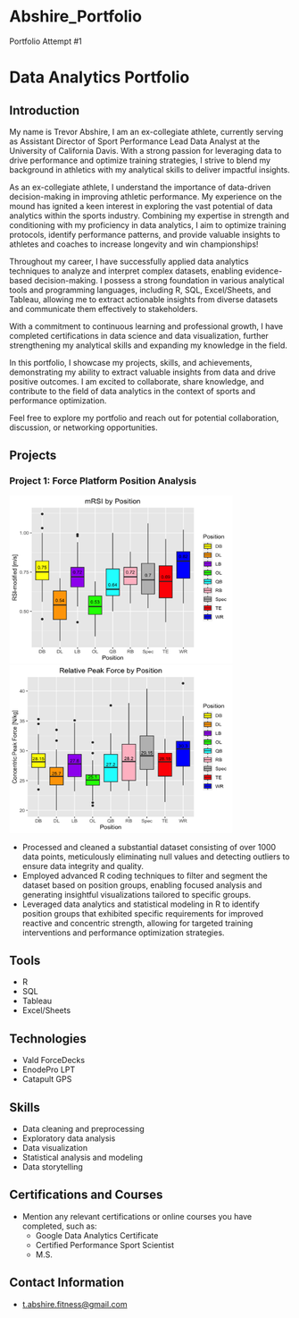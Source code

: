 # Abshire_Portfolio
Portfolio Attempt #1

# Data Analytics Portfolio

## Introduction

My name is Trevor Abshire, I am an ex-collegiate athlete, currently serving as Assistant Director of Sport Performance Lead Data Analyst at the University of California Davis. With a strong passion for leveraging data to drive performance and optimize training strategies, I strive to blend my background in athletics with my analytical skills to deliver impactful insights.

As an ex-collegiate athlete, I understand the importance of data-driven decision-making in improving athletic performance. My experience on the mound has ignited a keen interest in exploring the vast potential of data analytics within the sports industry. Combining my expertise in strength and conditioning with my proficiency in data analytics, I aim to optimize training protocols, identify performance patterns, and provide valuable insights to athletes and coaches to increase longevity and win championships!

Throughout my career, I have successfully applied data analytics techniques to analyze and interpret complex datasets, enabling evidence-based decision-making. I possess a strong foundation in various analytical tools and programming languages, including R, SQL, Excel/Sheets, and Tableau, allowing me to extract actionable insights from diverse datasets and communicate them effectively to stakeholders.

With a commitment to continuous learning and professional growth, I have completed certifications in data science and data visualization, further strengthening my analytical skills and expanding my knowledge in the field.

In this portfolio, I showcase my projects, skills, and achievements, demonstrating my ability to extract valuable insights from data and drive positive outcomes. I am excited to collaborate, share knowledge, and contribute to the field of data analytics in the context of sports and performance optimization.

Feel free to explore my portfolio and reach out for potential collaboration, discussion, or networking opportunities.

## Projects

### Project 1: Force Platform Position Analysis
<img src="mRSI_Position_Boxplot.png" alt="mRSI by Position" width="400" height="300">

<img src="RelativePeakForce_Position_Boxplot.png" alt="Relative Peak Force by Position" width="400" height="300">

- Processed and cleaned a substantial dataset consisting of over 1000 data points, meticulously eliminating null values and detecting outliers to ensure data integrity and quality.
- Employed advanced R coding techniques to filter and segment the dataset based on position groups, enabling focused analysis and generating insightful visualizations tailored to specific groups.
- Leveraged data analytics and statistical modeling in R to identify position groups that exhibited specific requirements for improved reactive and concentric strength, allowing for targeted training interventions and performance optimization strategies.


## Tools
  - R
  - SQL
  - Tableau
  - Excel/Sheets

## Technologies
  - Vald ForceDecks
  - EnodePro LPT
  - Catapult GPS
  
## Skills
  - Data cleaning and preprocessing
  - Exploratory data analysis
  - Data visualization
  - Statistical analysis and modeling
  - Data storytelling
  
## Certifications and Courses
- Mention any relevant certifications or online courses you have completed, such as:
  - Google Data Analytics Certificate
  - Certified Performance Sport Scientist
  - M.S.

## Contact Information
- t.abshire.fitness@gmail.com

